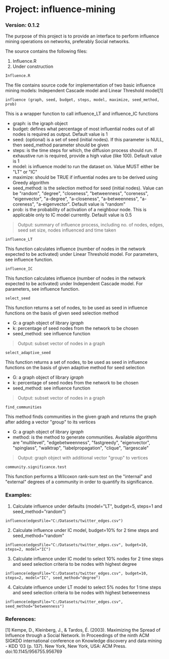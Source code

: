 # Project: influence-mining
### Version: 0.1.2

The purpose of this project is to provide an interface to perform influence mining operations on networks, preferably Social networks.

The source contains the following files:
  1. Influence.R
  2. Under construction

```
Influence.R
```
The file contains source code for implementation of two basic influence mining models: Independent Cascade model and Linear Threshold model[1]
```
influence (graph, seed, budget, steps, model, maximize, seed_method, prob)
```
This is a wrapper function to call influence_LT and influence_IC functions
- graph: is the igraph object
- budget: defines what percentage of most influential nodes out of all nodes is required as output. Default value is 1
- seed: (optional) is a set of seed (initial nodes). If this parameter is NULL, then seed_method parameter should be given
- steps: is the time steps for which, the diffusion process should run. If exhaustive run is required, provide a high value (like 100). Default value is 1
- model: is influence model to run the dataset on. Value MUST either be "LT" or "IC"
- maximize: should be TRUE if influential nodes are to be derived using Greedy algorithm
- seed_method: is the selection method for seed (initial nodes). Value can be "random", "degree", "closeness", "betweenness", "coreness", "eigenvector", "a-degree", "a-closeness", "a-betweenness", "a-coreness", "a-eigenvector". Default value is "random"
- prob: is the probability of activation of a neighbour node. This is applicable only to IC model currently. Default value is 0.5

> Output: summary of influence process, including no. of nodes, edges, seed set size, nodes influenced and time taken

```
influence_LT
```
This function calculates influence (number of nodes in the network expected to be activated) under Linear Threshold model. For parameters, see influence function.

```
influence_IC
```
This function calculates influence (number of nodes in the network expected to be activated) under Independent Cascade model. For parameters, see influence function.

```
select_seed
```
This function returns a set of nodes, to be used as seed in influence functions on the basis of given seed selection method
- G: a graph object of library *igraph*
- k: percentage of seed nodes from the network to be chosen
- seed_method: see influence function

> Output: subset vector of nodes in a graph

```
select_adaptive_seed
```
This function returns a set of nodes, to be used as seed in influence functions on the basis of given adaptive method for seed selection
- G: a graph object of library *igraph*
- k: percentage of seed nodes from the network to be chosen
- seed_method: see influence function

> Output: subset vector of nodes in a graph

```
find_communities
```
This method finds communities in the given graph and returns the graph after adding a vector "group" to its vertices
- G: a graph object of library *igraph*
- method: is the method to generate communities. Available algorithms are "multilevel", "edgebetweenness", "fastgreedy", "eigenvector", "spinglass", "walktrap", "labelpropagation", "clique", "largescale"

> Output: graph object with additional vector "group" to vertices

```
community.significance.test
```
This function performs a Wilcoxon rank-sum test on the "internal" and "external" degrees of a community in order to quantify its significance.


### Examples:
1. Calculate influence under defaults (model="LT", budget=5, steps=1 and seed_method="random")
```
influence(edgesFile="C:/Datasets/twitter_edges.csv")
```
2. Calculate influence under IC model, budget=10% for 2 time steps and seed_method="random"
```
influence(edgesFile="C:/Datasets/twitter_edges.csv", budget=10, steps=2, model="IC")
```
3. Calculate influence under IC model to select 10% nodes for 2 time steps and seed selection criteria to be nodes with highest degree
```
influence(edgesFile="C:/Datasets/twitter_edges.csv", budget=10, steps=2, model="IC", seed_method="degree")
```
4. Calculate influence under LT model to select 5% nodes for 1 time steps and seed selection criteria to be nodes with highest betweenness
```
influence(edgesFile="C:/Datasets/twitter_edges.csv", seed_method="betweenness")
```

### References:
[1] Kempe, D., Kleinberg, J., & Tardos, É. (2003). Maximizing the Spread of Influence through a Social Network. In Proceedings of the ninth ACM SIGKDD international conference on Knowledge discovery and data mining - KDD ’03 (p. 137). New York, New York, USA: ACM Press. doi:10.1145/956755.956769
